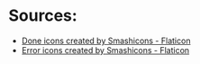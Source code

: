# Sources:
* <a href="https://www.flaticon.com/free-icons/done" title="done icons">Done icons created by Smashicons - Flaticon</a>
* <a href="https://www.flaticon.com/free-icons/error" title="error icons">Error icons created by Smashicons - Flaticon</a>